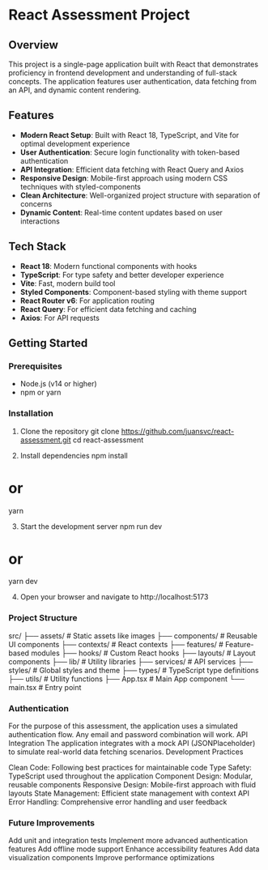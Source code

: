 # React Assessment Project

## Overview

This project is a single-page application built with React that demonstrates proficiency in frontend development and understanding of full-stack concepts. The application features user authentication, data fetching from an API, and dynamic content rendering.

## Features

- **Modern React Setup**: Built with React 18, TypeScript, and Vite for optimal development experience
- **User Authentication**: Secure login functionality with token-based authentication
- **API Integration**: Efficient data fetching with React Query and Axios
- **Responsive Design**: Mobile-first approach using modern CSS techniques with styled-components
- **Clean Architecture**: Well-organized project structure with separation of concerns
- **Dynamic Content**: Real-time content updates based on user interactions

## Tech Stack

- **React 18**: Modern functional components with hooks
- **TypeScript**: For type safety and better developer experience
- **Vite**: Fast, modern build tool
- **Styled Components**: Component-based styling with theme support
- **React Router v6**: For application routing
- **React Query**: For efficient data fetching and caching
- **Axios**: For API requests

## Getting Started

### Prerequisites

- Node.js (v14 or higher)
- npm or yarn

### Installation

1. Clone the repository
git clone https://github.com/juansvc/react-assessment.git
cd react-assessment

2. Install dependencies
npm install
# or
yarn

3. Start the development server
npm run dev
# or
yarn dev

4. Open your browser and navigate to http://localhost:5173

### Project Structure
src/
├── assets/         # Static assets like images
├── components/     # Reusable UI components
├── contexts/       # React contexts
├── features/       # Feature-based modules
├── hooks/          # Custom React hooks
├── layouts/        # Layout components
├── lib/            # Utility libraries
├── services/       # API services
├── styles/         # Global styles and theme
├── types/          # TypeScript type definitions
├── utils/          # Utility functions
├── App.tsx         # Main App component
└── main.tsx        # Entry point

### Authentication
For the purpose of this assessment, the application uses a simulated authentication flow. Any email and password combination will work.
API Integration
The application integrates with a mock API (JSONPlaceholder) to simulate real-world data fetching scenarios.
Development Practices

Clean Code: Following best practices for maintainable code
Type Safety: TypeScript used throughout the application
Component Design: Modular, reusable components
Responsive Design: Mobile-first approach with fluid layouts
State Management: Efficient state management with context API
Error Handling: Comprehensive error handling and user feedback

### Future Improvements
Add unit and integration tests
Implement more advanced authentication features
Add offline mode support
Enhance accessibility features
Add data visualization components
Improve performance optimizations